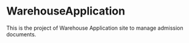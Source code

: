 # WarehouseApplication

This is the project of Warehouse Application site to manage admission documents.
